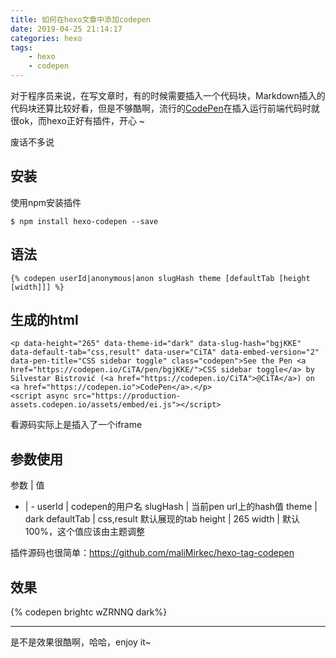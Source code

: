 ```yaml
---
title: 如何在hexo文章中添加codepen
date: 2019-04-25 21:14:17
categories: hexo
tags:
    - hexo
    - codepen
---
```


对于程序员来说，在写文章时，有的时候需要插入一个代码块，Markdown插入的代码块还算比较好看，但是不够酷啊，流行的[CodePen](https://codepen.io/)在插入运行前端代码时就很ok，而hexo正好有插件，开心  ~

废话不多说

## 安装

使用npm安装插件

    $ npm install hexo-codepen --save

## 语法

    {% codepen userId|anonymous|anon slugHash theme [defaultTab [height [width]]] %}

## 生成的html

    <p data-height="265" data-theme-id="dark" data-slug-hash="bgjKKE" data-default-tab="css,result" data-user="CiTA" data-embed-version="2" data-pen-title="CSS sidebar toggle" class="codepen">See the Pen <a href="https://codepen.io/CiTA/pen/bgjKKE/">CSS sidebar toggle</a> by Silvestar Bistrović (<a href="https://codepen.io/CiTA">@CiTA</a>) on <a href="https://codepen.io">CodePen</a>.</p>
    <script async src="https://production-assets.codepen.io/assets/embed/ei.js"></script>

看源码实际上是插入了一个iframe

## 参数使用

参数 | 值
- | -
userId | codepen的用户名
slugHash | 当前pen url上的hash值
theme | dark
defaultTab | css,result 默认展现的tab
height | 265
width | 默认100%，这个值应该由主题调整

插件源码也很简单：<https://github.com/maliMirkec/hexo-tag-codepen>

## 效果

{% codepen brightc wZRNNQ dark%}

***

是不是效果很酷啊，哈哈，enjoy it~